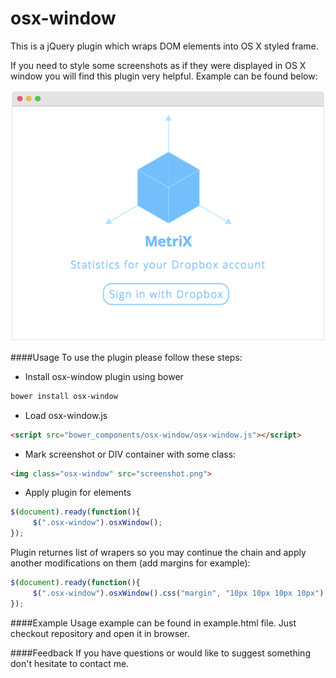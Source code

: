 # osx-window
This is a jQuery plugin which wraps DOM elements into OS X styled frame.

If you need to style some screenshots as if they were displayed in OS X window you will find this plugin very helpful. Example can be found below:

![osx-window example](https://github.com/redcraft/osx-window/blob/master/demo.png "Plugin example")

####Usage
To use the plugin please follow these steps:

* Install osx-window plugin using bower
```bash
bower install osx-window
```
* Load osx-window.js
```html
<script src="bower_components/osx-window/osx-window.js"></script>
```
* Mark screenshot or DIV container with some class:
```html
<img class="osx-window" src="screenshot.png">
```
* Apply plugin for elements
```javascript
$(document).ready(function(){
     $(".osx-window").osxWindow();
});
```

Plugin returnes list of wrapers so you may continue the chain and apply another modifications on them (add margins for example):
```javascript
$(document).ready(function(){
     $(".osx-window").osxWindow().css("margin", "10px 10px 10px 10px");
});
```
####Example
Usage example can be found in example.html file. Just checkout repository and open it in browser.

####Feedback
If you have questions or would like to suggest something don't hesitate to contact me. 
